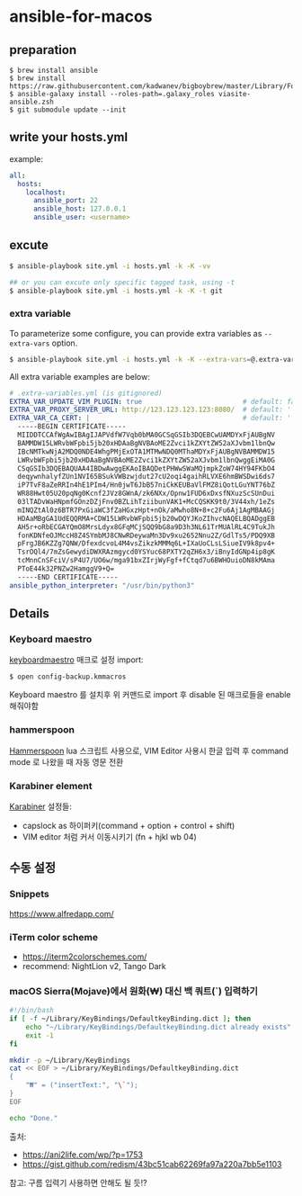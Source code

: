 # ansible-for-macos

## preparation

```shell
$ brew install ansible
$ brew install https://raw.githubusercontent.com/kadwanev/bigboybrew/master/Library/Formula/sshpass.rb
$ ansible-galaxy install --roles-path=.galaxy_roles viasite-ansible.zsh
$ git submodule update --init
```

## write your hosts.yml

example:
```yml
all:
  hosts:
    localhost:
      ansible_port: 22
      ansible_host: 127.0.0.1
      ansible_user: <username>
```

## excute

```sh
$ ansible-playbook site.yml -i hosts.yml -k -K -vv

## or you can excute only specific tagged task, using -t
$ ansible-playbook site.yml -i hosts.yml -k -K -t git
```

### extra variable
To parameterize some configure, you can provide extra variables as
`--extra-vars` option.

```sh
$ ansible-playbook site.yml -i hosts.yml -k -K --extra-vars=@.extra-variables.yml
```

All extra variable examples are below:
```yml
# .extra-variables.yml (is gitignored)
EXTRA_VAR_UPDATE_VIM_PLUGIN: true                         # default: false
EXTRA_VAR_PROXY_SERVER_URL: http://123.123.123.123:8080/  # default: ''
EXTRA_VAR_CA_CERT: |                                      # default: ''
  -----BEGIN CERTIFICATE-----
  MIIDDTCCAfWgAwIBAgIJAPVdfW7Vqb0bMA0GCSqGSIb3DQEBCwUAMDYxFjAUBgNV
  BAMMDW15LWRvbWFpbi5jb20xHDAaBgNVBAoME2Zvci1kZXYtZW52aXJvbm1lbnQw
  IBcNMTkwNjA2MDQ0NDE4WhgPMjExOTA1MTMwNDQ0MThaMDYxFjAUBgNVBAMMDW15
  LWRvbWFpbi5jb20xHDAaBgNVBAoME2Zvci1kZXYtZW52aXJvbm1lbnQwggEiMA0G
  CSqGSIb3DQEBAQUAA4IBDwAwggEKAoIBAQDetPHWwSWaMQjmpkZoW74HY94FKbO4
  deqywnhalyfZUn1NVI65BSukVWBzwjdut27cU2oqi4gaihRLVXE6hmBWSDwi6ds7
  iP7TvF8aZeRRIn4hE1PIm4/Hn0jwT6JbB57niCkKEUBaVlFMZ8iQotLGuYNT76bZ
  WR88Hwt05U20pqNg0Kcnf2JVz8GWnA/zk6NXx/Opnw1FUD6xDxsfNXuzScSUnDui
  03lTADvWaHNpmfGOnzDZjFnv0BZLihTziibunVAK1+McCQSKK9t0/3V44xh/1eZs
  mINQZtAl0z6BTR7PxGiaWC3fZaHGxzHpt+nOk/aMwho8N+8+c2Fu6Aj1AgMBAAGj
  HDAaMBgGA1UdEQQRMA+CDW15LWRvbWFpbi5jb20wDQYJKoZIhvcNAQELBQADggEB
  AH5r+oRbECGAYQmO8MrsLdyx8GFqMCjSQQ9bG8a9D3h3NL61TrMUAlRL4C9TukJh
  fonKDNfeOJMccH8Z4SYmbMJ8CNwRDeywaMn3Dv9xu2652Nnu2Z/GdlTs5/PDQ9XB
  pFrgJB6KZZg7QNW/DfexdcvoL4M4vsZikzkMMMq6L+IXaUoCLsLSiueIV9k8pv4+
  TsrOQl4/7mZsGewydiDWXRAzmgycd0YSYuc68PXTY2qZH6x3/iBnyIdGNp4ip8gK
  tcMnnCnSFciV/sP4U7/UO6w/mga91bxZIrjWyFgf+fCtqd7u6BWHOuioDN8kMAma
  PToE44k32PNZw2HamggV9+Q=
  -----END CERTIFICATE-----
ansible_python_interpreter: "/usr/bin/python3"
```

## Details

### Keyboard maestro
[keyboardmaestro][keyboardmaestro] 매크로 설정 import:

```shell
$ open config-backup.kmmacros
```

Keyboard maestro 를 설치후 위 커맨드로 import 후
disable 된 매크로들을 enable 해줘야함

### hammerspoon
[Hammerspoon][hammerspoon] lua 스크립트 사용으로,
VIM Editor 사용시 한글 입력 후 command mode 로 나왔을 때 자동 영문 전환

### Karabiner element
[Karabiner][karabiner] 설정들:

- capslock as 하이퍼키(command + option + control + shift)
- VIM editor 처럼 커서 이동시키기 (fn + hjkl wb 04)

## 수동 설정

### Snippets
https://www.alfredapp.com/

### iTerm color scheme
- https://iterm2colorschemes.com/
- recommend: NightLion v2, Tango Dark

[hammerspoon]: https://www.hammerspoon.org/
[keyboardmaestro]: https://www.keyboardmaestro.com/main/
[karabiner]: https://pqrs.org/osx/karabiner/

### macOS Sierra(Mojave)에서 원화(₩) 대신 백 쿼트(`) 입력하기

```bash
#!/bin/bash
if [ -f ~/Library/KeyBindings/DefaultkeyBinding.dict ]; then
	echo "~/Library/KeyBindings/DefaultkeyBinding.dict already exists"
	exit -1
fi

mkdir -p ~/Library/KeyBindings
cat << EOF > ~/Library/KeyBindings/DefaultkeyBinding.dict 
{
    "₩" = ("insertText:", "\`");
}
EOF

echo "Done."
```

출처:
- https://ani2life.com/wp/?p=1753
- https://gist.github.com/redism/43bc51cab62269fa97a220a7bb5e1103

참고: 구름 입력기 사용하면 안해도 될 듯!?
